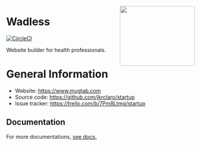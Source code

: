 <a href='https://github.com/jkrclaro/mugtab'><img src='https://github.com/jkrclaro/mugtab/blob/master/src/mugtab/static/img/logo.png' align='right' width='200' height='160' /></a>

# Wadless
[![CircleCI](https://circleci.com/gh/jkrclaro/mugtab/tree/master.svg?style=svg&circle-token=6e39dbce5406cefdb75a5cd1e6eec03c225c055d)](https://circleci.com/gh/jkrclaro/mugtab/tree/master)

Website builder for health professionals.

# General Information
- Website: https://www.mugtab.com
- Source code: https://github.com/jkrclaro/startup
- Issue tracker: https://trello.com/b/7Pm8Ltmg/startup

## Documentation

For more documentations, [see docs.](https://github.com/jkrclaro/mugtab/tree/master/docs)